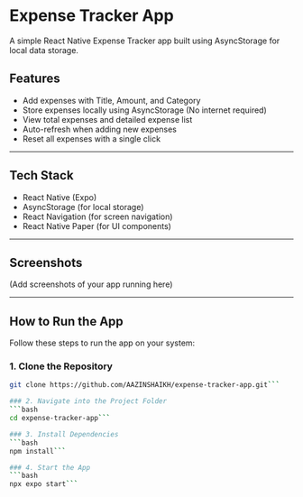 # Expense Tracker App

A simple React Native Expense Tracker app built using AsyncStorage for local data storage.

## Features
- Add expenses with Title, Amount, and Category
- Store expenses locally using AsyncStorage (No internet required)
- View total expenses and detailed expense list
- Auto-refresh when adding new expenses
- Reset all expenses with a single click

---

## Tech Stack
- React Native (Expo)
- AsyncStorage (for local storage)
- React Navigation (for screen navigation)
- React Native Paper (for UI components)

---

## Screenshots  
(Add screenshots of your app running here)  

---

## How to Run the App
Follow these steps to run the app on your system:

### 1. Clone the Repository  
```bash
git clone https://github.com/AAZINSHAIKH/expense-tracker-app.git```

### 2. Navigate into the Project Folder
```bash
cd expense-tracker-app```

### 3. Install Dependencies
```bash
npm install```

### 4. Start the App
```bash
npx expo start```

